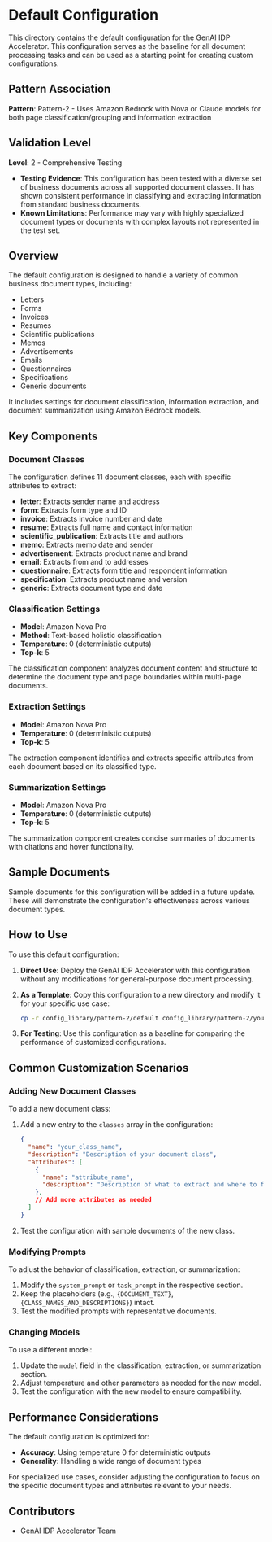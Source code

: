 # Default Configuration

This directory contains the default configuration for the GenAI IDP Accelerator. This configuration serves as the baseline for all document processing tasks and can be used as a starting point for creating custom configurations.

## Pattern Association

**Pattern**: Pattern-2 - Uses Amazon Bedrock with Nova or Claude models for both page classification/grouping and information extraction

## Validation Level

**Level**: 2 - Comprehensive Testing

- **Testing Evidence**: This configuration has been tested with a diverse set of business documents across all supported document classes. It has shown consistent performance in classifying and extracting information from standard business documents.
- **Known Limitations**: Performance may vary with highly specialized document types or documents with complex layouts not represented in the test set.

## Overview

The default configuration is designed to handle a variety of common business document types, including:

- Letters
- Forms
- Invoices
- Resumes
- Scientific publications
- Memos
- Advertisements
- Emails
- Questionnaires
- Specifications
- Generic documents

It includes settings for document classification, information extraction, and document summarization using Amazon Bedrock models.

## Key Components

### Document Classes

The configuration defines 11 document classes, each with specific attributes to extract:

- **letter**: Extracts sender name and address
- **form**: Extracts form type and ID
- **invoice**: Extracts invoice number and date
- **resume**: Extracts full name and contact information
- **scientific_publication**: Extracts title and authors
- **memo**: Extracts memo date and sender
- **advertisement**: Extracts product name and brand
- **email**: Extracts from and to addresses
- **questionnaire**: Extracts form title and respondent information
- **specification**: Extracts product name and version
- **generic**: Extracts document type and date

### Classification Settings

- **Model**: Amazon Nova Pro
- **Method**: Text-based holistic classification
- **Temperature**: 0 (deterministic outputs)
- **Top-k**: 5

The classification component analyzes document content and structure to determine the document type and page boundaries within multi-page documents.

### Extraction Settings

- **Model**: Amazon Nova Pro
- **Temperature**: 0 (deterministic outputs)
- **Top-k**: 5

The extraction component identifies and extracts specific attributes from each document based on its classified type.

### Summarization Settings

- **Model**: Amazon Nova Pro
- **Temperature**: 0 (deterministic outputs)
- **Top-k**: 5

The summarization component creates concise summaries of documents with citations and hover functionality.

## Sample Documents

Sample documents for this configuration will be added in a future update. These will demonstrate the configuration's effectiveness across various document types.

## How to Use

To use this default configuration:

1. **Direct Use**: Deploy the GenAI IDP Accelerator with this configuration without any modifications for general-purpose document processing.

2. **As a Template**: Copy this configuration to a new directory and modify it for your specific use case:
   ```bash
   cp -r config_library/pattern-2/default config_library/pattern-2/your_use_case_name
   ```

3. **For Testing**: Use this configuration as a baseline for comparing the performance of customized configurations.

## Common Customization Scenarios

### Adding New Document Classes

To add a new document class:

1. Add a new entry to the `classes` array in the configuration:
   ```json
   {
     "name": "your_class_name",
     "description": "Description of your document class",
     "attributes": [
       {
         "name": "attribute_name",
         "description": "Description of what to extract and where to find it"
       },
       // Add more attributes as needed
     ]
   }
   ```

2. Test the configuration with sample documents of the new class.

### Modifying Prompts

To adjust the behavior of classification, extraction, or summarization:

1. Modify the `system_prompt` or `task_prompt` in the respective section.
2. Keep the placeholders (e.g., `{DOCUMENT_TEXT}`, `{CLASS_NAMES_AND_DESCRIPTIONS}`) intact.
3. Test the modified prompts with representative documents.

### Changing Models

To use a different model:

1. Update the `model` field in the classification, extraction, or summarization section.
2. Adjust temperature and other parameters as needed for the new model.
3. Test the configuration with the new model to ensure compatibility.

## Performance Considerations

The default configuration is optimized for:

- **Accuracy**: Using temperature 0 for deterministic outputs
- **Generality**: Handling a wide range of document types

For specialized use cases, consider adjusting the configuration to focus on the specific document types and attributes relevant to your needs.

## Contributors

- GenAI IDP Accelerator Team

